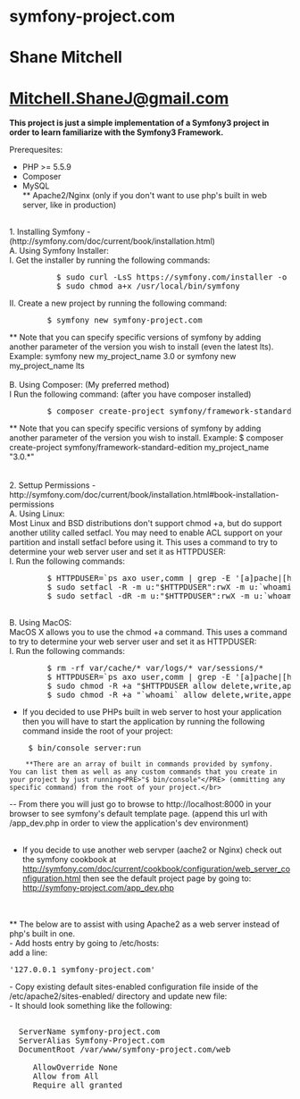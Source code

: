 symfony-project.com
===================
# Shane Mitchell #
# Mitchell.ShaneJ@gmail.com #

<strong>This project is just a simple implementation of a Symfony3 project in order to learn familiarize with the Symfony3 Framework.</strong>

Prerequesites:
*  PHP >= 5.5.9</br>
*  Composer</br>
*  MySQL</br>
** Apache2/Nginx (only if you don't want to use php's built in web server, like in production)</br>
</br>
1. Installing Symfony - (http://symfony.com/doc/current/book/installation.html)</br>
    A.  Using Symfony Installer:</br>
      I. Get the installer by running the following commands:</br>
<PRE>
          $ sudo curl -LsS https://symfony.com/installer -o /usr/local/bin/symfony
          $ sudo chmod a+x /usr/local/bin/symfony</PRE>
      II. Create a new project by running the following command:</br>
<PRE>
        $ symfony new symfony-project.com</PRE>
        ** Note that you can specify specific versions of symfony by adding another parameter of the version you wish to install (even the latest lts).  Example: symfony new my_project_name 3.0 or symfony new my_project_name lts</br>
</br>
    B.  Using Composer: (My preferred method)</br>
      I Run the following command: (after you have composer installed)</br>
<PRE>
        $ composer create-project symfony/framework-standard-edition symfony-project.com</PRE>
        ** Note that you can specify specific versions of symfony by adding another parameter of the version you wish to install.  Example: $ composer create-project symfony/framework-standard-edition my_project_name "3.0.*"</br>
</br></br>
2. Settup Permissions - http://symfony.com/doc/current/book/installation.html#book-installation-permissions</br>
    A.  Using Linux: </br>
    Most Linux and BSD distributions don't support chmod +a, but do support another utility called setfacl. You may need to enable ACL support on your partition and install setfacl before using it. This uses a command to try to determine your web server user and set it as HTTPDUSER:</br>
      I. Run the following commands:</br>
<PRE>
        $ HTTPDUSER=`ps axo user,comm | grep -E '[a]pache|[h]ttpd|[_]www|[w]ww-data|[n]ginx' | grep -v root | head -1 | cut -d\  -f1`
        $ sudo setfacl -R -m u:"$HTTPDUSER":rwX -m u:`whoami`:rwX var
        $ sudo setfacl -dR -m u:"$HTTPDUSER":rwX -m u:`whoami`:rwX var</PRE>
</br>
    B. Using MacOS:</br>
    MacOS X allows you to use the chmod +a command. This uses a command to try to determine your web server user and set it as HTTPDUSER:</br>
      I. Run the following commands:</br>
<PRE>
        $ rm -rf var/cache/* var/logs/* var/sessions/*
        $ HTTPDUSER=`ps axo user,comm | grep -E '[a]pache|[h]ttpd|[_]www|[w]ww-data|[n]ginx' | grep -v root | head -1 | cut -d\  -f1`
        $ sudo chmod -R +a "$HTTPDUSER allow delete,write,append,file_inherit,directory_inherit" var
        $ sudo chmod -R +a "`whoami` allow delete,write,append,file_inherit,directory_inherit" var</PRE>

- If you decided to use PHPs built in web server to host your application then you will have to start the application by running the following command inside the root of your project:</br>
<PRE>
    $ bin/console server:run</PRE>
        **There are an array of built in commands provided by symfony.  You can list them as well as any custom commands that you create in your project by just running<PRE>"$ bin/console"</PRE> (ommitting any specific command) from the root of your project.</br>
-- From there you will just go to browse to http://localhost:8000 in your browser to see symfony's default template page. (append this url with /app_dev.php in order to view the application's dev environment)</br>
</br>
- If you decide to use another web servper (aache2 or Nginx) check out the symfony cookbook at http://symfony.com/doc/current/cookbook/configuration/web_server_configuration.html then see the default project page by going to:  http://symfony-project.com/app_dev.php</br>
</br>
</br>
** The below are to assist with using Apache2 as a web server instead of php's built in one.</br>
  - Add hosts entry by going to /etc/hosts:  </br>
      add a line:   <PRE>'127.0.0.1 symfony-project.com'</PRE>
  - Copy existing default sites-enabled configuration file inside of the /etc/apache2/sites-enabled/ directory and update new file:</br>
  - It should look something like the following:</br>
<PRE>
<VirtualHost *:80>
  ServerName symfony-project.com
  ServerAlias Symfony-Project.com
  DocumentRoot /var/www/symfony-project.com/web
  <Directory /var/www/symfony-project.com/web>
     AllowOverride None
     Allow from All
     Require all granted
  </Directory>
</VirtualHost>
</PRE>

